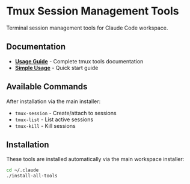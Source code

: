 # Tmux Session Management Tools

Terminal session management tools for Claude Code workspace.

## Documentation

- **[Usage Guide](docs/README.md)** - Complete tmux tools documentation
- **[Simple Usage](docs/SIMPLE-USAGE.md)** - Quick start guide

## Available Commands

After installation via the main installer:

- `tmux-session` - Create/attach to sessions
- `tmux-list` - List active sessions
- `tmux-kill` - Kill sessions

## Installation

These tools are installed automatically via the main workspace installer:

```bash
cd ~/.claude
./install-all-tools
```
